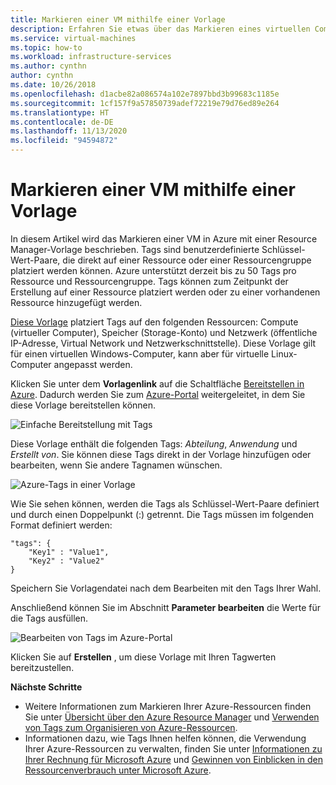 ```yaml
---
title: Markieren einer VM mithilfe einer Vorlage
description: Erfahren Sie etwas über das Markieren eines virtuellen Computers mithilfe einer Vorlage.
ms.service: virtual-machines
ms.topic: how-to
ms.workload: infrastructure-services
ms.author: cynthn
author: cynthn
ms.date: 10/26/2018
ms.openlocfilehash: d1acbe82a086574a102e7897bbd3b99683c1185e
ms.sourcegitcommit: 1cf157f9a57850739adef72219e79d76ed89e264
ms.translationtype: HT
ms.contentlocale: de-DE
ms.lasthandoff: 11/13/2020
ms.locfileid: "94594872"
---
```

# <a name="tagging-a-vm-using-a-template"></a>Markieren einer VM mithilfe einer Vorlage


In diesem Artikel wird das Markieren einer VM in Azure mit einer Resource Manager-Vorlage beschrieben. Tags sind benutzerdefinierte Schlüssel-Wert-Paare, die direkt auf einer Ressource oder einer Ressourcengruppe platziert werden können. Azure unterstützt derzeit bis zu 50 Tags pro Ressource und Ressourcengruppe. Tags können zum Zeitpunkt der Erstellung auf einer Ressource platziert werden oder zu einer vorhandenen Ressource hinzugefügt werden.

[Diese Vorlage](https://github.com/Azure/azure-quickstart-templates/tree/master/101-vm-tags) platziert Tags auf den folgenden Ressourcen: Compute (virtueller Computer), Speicher (Storage-Konto) und Netzwerk (öffentliche IP-Adresse, Virtual Network und Netzwerkschnittstelle). Diese Vorlage gilt für einen virtuellen Windows-Computer, kann aber für virtuelle Linux-Computer angepasst werden.

Klicken Sie unter dem **Vorlagenlink** auf die Schaltfläche [Bereitstellen in Azure](https://github.com/Azure/azure-quickstart-templates/tree/master/101-vm-tags). Dadurch werden Sie zum [Azure-Portal](https://portal.azure.com/) weitergeleitet, in dem Sie diese Vorlage bereitstellen können.

![Einfache Bereitstellung mit Tags](./media/tag/deploy-to-azure-tags.png)

Diese Vorlage enthält die folgenden Tags: *Abteilung*, *Anwendung* und *Erstellt von*. Sie können diese Tags direkt in der Vorlage hinzufügen oder bearbeiten, wenn Sie andere Tagnamen wünschen.

![Azure-Tags in einer Vorlage](./media/tag/azure-tags-in-a-template.png)

Wie Sie sehen können, werden die Tags als Schlüssel-Wert-Paare definiert und durch einen Doppelpunkt (:) getrennt. Die Tags müssen im folgenden Format definiert werden:

```config
"tags": {
    "Key1" : "Value1",
    "Key2" : "Value2"
}
```

Speichern Sie Vorlagendatei nach dem Bearbeiten mit den Tags Ihrer Wahl.

Anschließend können Sie im Abschnitt **Parameter bearbeiten** die Werte für die Tags ausfüllen.

![Bearbeiten von Tags im Azure-Portal](./media/tag/edit-tags-in-azure-portal.png)

Klicken Sie auf **Erstellen** , um diese Vorlage mit Ihren Tagwerten bereitzustellen.


**Nächste Schritte**

- Weitere Informationen zum Markieren Ihrer Azure-Ressourcen finden Sie unter [Übersicht über den Azure Resource Manager](../azure-resource-manager/management/overview.md) und [Verwenden von Tags zum Organisieren von Azure-Ressourcen](../azure-resource-manager/management/tag-resources.md).
- Informationen dazu, wie Tags Ihnen helfen können, die Verwendung Ihrer Azure-Ressourcen zu verwalten, finden Sie unter [Informationen zu Ihrer Rechnung für Microsoft Azure](../cost-management-billing/understand/review-individual-bill.md) und [Gewinnen von Einblicken in den Ressourcenverbrauch unter Microsoft Azure](../cost-management-billing/manage/usage-rate-card-overview.md).
